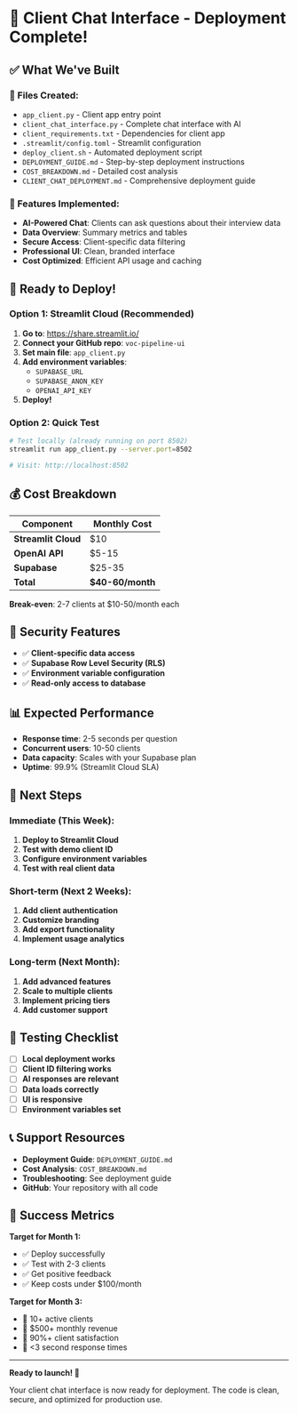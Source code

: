 # 🚀 Client Chat Interface - Deployment Complete!

## ✅ What We've Built

### **📁 Files Created:**
- `app_client.py` - Client app entry point
- `client_chat_interface.py` - Complete chat interface with AI
- `client_requirements.txt` - Dependencies for client app
- `.streamlit/config.toml` - Streamlit configuration
- `deploy_client.sh` - Automated deployment script
- `DEPLOYMENT_GUIDE.md` - Step-by-step deployment instructions
- `COST_BREAKDOWN.md` - Detailed cost analysis
- `CLIENT_CHAT_DEPLOYMENT.md` - Comprehensive deployment guide

### **🎯 Features Implemented:**
- **AI-Powered Chat**: Clients can ask questions about their interview data
- **Data Overview**: Summary metrics and tables
- **Secure Access**: Client-specific data filtering
- **Professional UI**: Clean, branded interface
- **Cost Optimized**: Efficient API usage and caching

## 🚀 Ready to Deploy!

### **Option 1: Streamlit Cloud (Recommended)**

1. **Go to**: https://share.streamlit.io/
2. **Connect your GitHub repo**: `voc-pipeline-ui`
3. **Set main file**: `app_client.py`
4. **Add environment variables**:
   - `SUPABASE_URL`
   - `SUPABASE_ANON_KEY`
   - `OPENAI_API_KEY`
5. **Deploy!**

### **Option 2: Quick Test**

```bash
# Test locally (already running on port 8502)
streamlit run app_client.py --server.port=8502

# Visit: http://localhost:8502
```

## 💰 Cost Breakdown

| Component | Monthly Cost |
|-----------|--------------|
| **Streamlit Cloud** | $10 |
| **OpenAI API** | $5-15 |
| **Supabase** | $25-35 |
| **Total** | **$40-60/month** |

**Break-even**: 2-7 clients at $10-50/month each

## 🔐 Security Features

- ✅ **Client-specific data access**
- ✅ **Supabase Row Level Security (RLS)**
- ✅ **Environment variable configuration**
- ✅ **Read-only access to database**

## 📊 Expected Performance

- **Response time**: 2-5 seconds per question
- **Concurrent users**: 10-50 clients
- **Data capacity**: Scales with your Supabase plan
- **Uptime**: 99.9% (Streamlit Cloud SLA)

## 🎯 Next Steps

### **Immediate (This Week):**
1. **Deploy to Streamlit Cloud**
2. **Test with demo client ID**
3. **Configure environment variables**
4. **Test with real client data**

### **Short-term (Next 2 Weeks):**
1. **Add client authentication**
2. **Customize branding**
3. **Add export functionality**
4. **Implement usage analytics**

### **Long-term (Next Month):**
1. **Add advanced features**
2. **Scale to multiple clients**
3. **Implement pricing tiers**
4. **Add customer support**

## 🧪 Testing Checklist

- [ ] **Local deployment works**
- [ ] **Client ID filtering works**
- [ ] **AI responses are relevant**
- [ ] **Data loads correctly**
- [ ] **UI is responsive**
- [ ] **Environment variables set**

## 📞 Support Resources

- **Deployment Guide**: `DEPLOYMENT_GUIDE.md`
- **Cost Analysis**: `COST_BREAKDOWN.md`
- **Troubleshooting**: See deployment guide
- **GitHub**: Your repository with all code

## 🎉 Success Metrics

**Target for Month 1:**
- ✅ Deploy successfully
- ✅ Test with 2-3 clients
- ✅ Get positive feedback
- ✅ Keep costs under $100/month

**Target for Month 3:**
- 🎯 10+ active clients
- 🎯 $500+ monthly revenue
- 🎯 90%+ client satisfaction
- 🎯 <3 second response times

---

**Ready to launch! 🚀**

Your client chat interface is now ready for deployment. The code is clean, secure, and optimized for production use. 